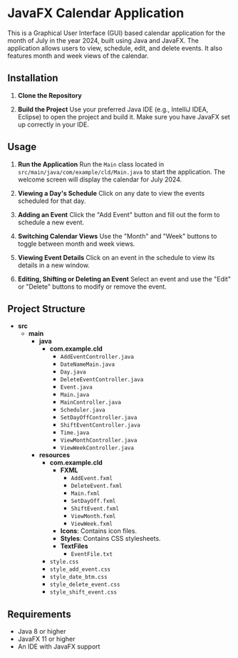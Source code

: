# JavaFX Calendar Application

This is a Graphical User Interface (GUI) based calendar application for the month of July in the year 2024, built using Java and JavaFX. The application allows users to view, schedule, edit, and delete events. It also features month and week views of the calendar. 

## Installation

1. **Clone the Repository**

2. **Build the Project**
    Use your preferred Java IDE (e.g., IntelliJ IDEA, Eclipse) to open the project and build it. Make sure you have JavaFX set up correctly in your IDE.

## Usage

1. **Run the Application**
    Run the `Main` class located in `src/main/java/com/example/cld/Main.java` to start the application. The welcome screen will display the calendar for July 2024.

2. **Viewing a Day's Schedule**
    Click on any date to view the events scheduled for that day.

3. **Adding an Event**
    Click the "Add Event" button and fill out the form to schedule a new event.

4. **Switching Calendar Views**
    Use the "Month" and "Week" buttons to toggle between month and week views.

5. **Viewing Event Details**
    Click on an event in the schedule to view its details in a new window.

6. **Editing, Shifting or Deleting an Event**
    Select an event and use the "Edit" or "Delete" buttons to modify or remove the event.

## Project Structure

- **src**
  - **main**
    - **java**
      - **com.example.cld**
        - `AddEventController.java`
        - `DateNameMain.java`
        - `Day.java`
        - `DeleteEventController.java`
        - `Event.java`
        - `Main.java`
        - `MainController.java`
        - `Scheduler.java`
        - `SetDayOffController.java`
        - `ShiftEventController.java`
        - `Time.java`
        - `ViewMonthController.java`
        - `ViewWeekController.java`
    - **resources**
      - **com.example.cld**
        - **FXML**
          - `AddEvent.fxml`
          - `DeleteEvent.fxml`
          - `Main.fxml`
          - `SetDayOff.fxml`
          - `ShiftEvent.fxml`
          - `ViewMonth.fxml`
          - `ViewWeek.fxml`
        - **Icons**: Contains icon files.
        - **Styles**: Contains CSS stylesheets.
        - **TextFiles**
          - `EventFile.txt`
      - `style.css`
      - `style_add_event.css`
      - `style_date_btm.css`
      - `style_delete_event.css`
      - `style_shift_event.css`

## Requirements

- Java 8 or higher
- JavaFX 11 or higher
- An IDE with JavaFX support
